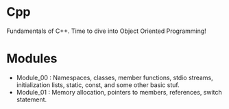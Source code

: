 # Cpp
Fundamentals of C++. Time to dive into Object Oriented Programming!

# Modules

- Module_00 : Namespaces, classes, member functions, stdio streams, initialization lists, static, const, and some other basic stuf.
- Module_01 : Memory allocation, pointers to members, references, switch statement.



